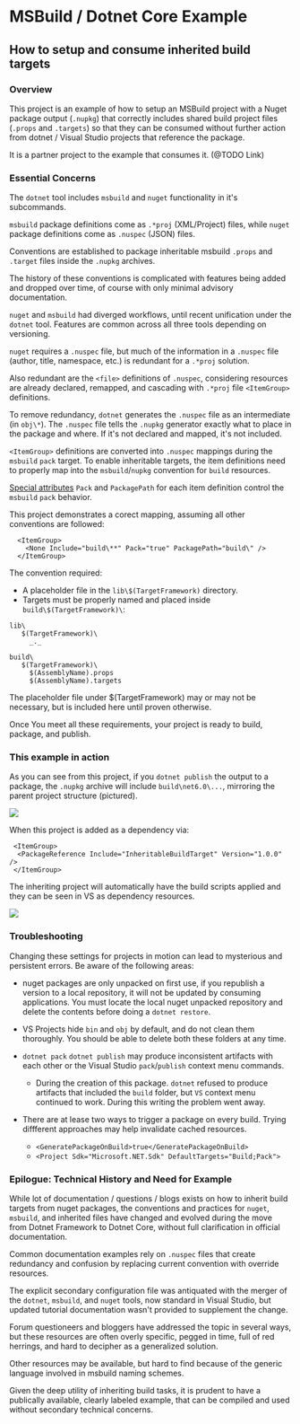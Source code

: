 # MSBuild / Dotnet Core Example

## How to setup and consume inherited build targets

### Overview

This project is an example of how to setup an MSBuild project with a Nuget package output (`.nupkg`) that correctly includes shared build project files (`.props` and `.targets`) so that they can be consumed without further action from dotnet / Visual Studio projects that reference the package.

It is a partner project to the example that consumes it. (@TODO Link)

### Essential Concerns

The `dotnet` tool includes `msbuild` and `nuget` functionality in it's subcommands.

`msbuild` package definitions come as `.*proj` (XML/Project) files, while `nuget` package definitions come as `.nuspec` (JSON) files.

Conventions are established to package inheritable msbuild `.props` and `.target` files inside the `.nupkg` archives.  

The history of these conventions is complicated with features being added and dropped over time, of course with only minimal advisory documentation. 

`nuget` and `msbuild` had diverged workflows, until recent unification under the `dotnet` tool. Features are common across all three tools depending on versioning. 

`nuget` requires a `.nuspec` file, but much of the information  in a `.nuspec` file (author, title, namespace, etc.) is redundant for a `.*proj` solution. 

Also redundant are the `<file>` definitions of `.nuspec`, considering resources are already declared, remapped, and cascading with `.*proj` file `<ItemGroup>` definitions.

To remove redundancy, `dotnet` generates the `.nuspec` file as an intermediate (in `obj\*`). The `.nuspec` file tells the `.nupkg` generator exactly what to place in the package and where. If it's not declared and mapped, it's not included.

`<ItemGroup>` definitions are converted into `.nuspec` mappings during the `msbuild` `pack` target. To enable inheritable targets, the item definitions need to properly map into the `msbuild`/`nupkg` convention for `build` resources.

[Special attributes](https://docs.microsoft.com/en-us/nuget/reference/msbuild-targets#including-content-in-a-package) `Pack` and `PackagePath` for each item definition control the `msbuild` `pack` behavior.

This project demonstrates a corect mapping, assuming all other conventions are followed:

```
  <ItemGroup>
    <None Include="build\**" Pack="true" PackagePath="build\" />
  </ItemGroup>
 ```

 The convention required:
 
 * A placeholder file in the `lib\$(TargetFramework)` directory.
 * Targets must be properly named and placed inside `build\$(TargetFramework)\`:

 ```
 lib\
    $(TargetFramework)\
      _._
 
 build\
    $(TargetFramework)\
      $(AssemblyName).props
      $(AssemblyName).targets
 ```

 The placeholder file under $(TargetFramework) may or may not be necessary, but is included here until proven otherwise.

 Once You meet all these requirements, your project is ready to build, package, and publish.

 ### This example in action

 As you can see from this project, if you `dotnet publish` the output to a package, the `.nupkg` archive will include `build\net6.0\...`, mirroring the parent project structure (pictured).

 <image src='media\VS-Project-Structure.PNG'/>

 When this project is added as a dependency via:
 ```
  <ItemGroup>
   <PackageReference Include="InheritableBuildTarget" Version="1.0.0" />
  </ItemGroup>
 ```

 The inheriting project will automatically have the build scripts applied and they can be seen in VS as dependency resources.

 <image src='media\VS-Studio-ConsumedAndAvailable.PNG'/>

 ### Troubleshooting

 Changing these settings for projects in motion can lead to mysterious and persistent errors. Be aware of the following areas:

 * nuget packages are only unpacked on first use, if you republish a version to a local repository, it will not be updated by consuming applications. You must locate the local nuget unpacked repository and delete the contents before doing a `dotnet restore`.

 * VS Projects hide `bin` and `obj` by default, and do not clean them thoroughly. You should be able to delete both these folders at any time.

 * `dotnet pack` `dotnet publish` may produce inconsistent artifacts with each other or the Visual Studio `pack`/`publish` context menu commands. 
 
    * During the creation of this package. `dotnet` refused to produce artifacts that included the `build` folder, but `VS` context menu continued to work. During this writing the problem went away.

  * There are at lease two ways to trigger a package on every build.
    Trying diffferent approaches may help invalidate cached resources.
    * `<GeneratePackageOnBuild>true</GeneratePackageOnBuild>`
    * `<Project Sdk="Microsoft.NET.Sdk" DefaultTargets="Build;Pack">`

### Epilogue: Technical History and Need for Example

While lot of documentation / questions / blogs exists on how to inherit build targets from nuget packages, the conventions and practices for `nuget`, `msbuild`, and inherited files have changed and evolved during the move from Dotnet Framework to Dotnet Core, without full clarification in official documentation.

Common documentation examples rely on `.nuspec` files that create redundancy and confusion by replacing current convention with override resources. 

The explicit secondary configuration file was antiquated with the merger of the `dotnet`, `msbuild`, and `nuget` tools, now standard in Visual Studio, but updated tutorial documentation wasn't provided to supplement the change.

Forum questioneers and bloggers have addressed the topic in several ways, but these resources are often overly specific, pegged in time, full of red herrings, and hard to decipher as a generalized solution.  

Other resources may be available, but hard to find because of the generic language involved in msbuild naming schemes.

Given the deep utility of inheriting build tasks, it is prudent to have a publically available, clearly labeled example, that can be compiled and used without secondary technical concerns. 